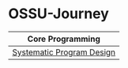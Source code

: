 # OSSU-Journey


|Core Programming|
|--|
|[Systematic Program Design](https://github.com/gokhangokcen1/OSSU-Journey/tree/main/01-Systematic-Program-Design)|

